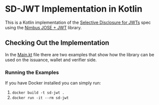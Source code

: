 # SD-JWT Implementation in Kotlin

This is a Kotlin implementation of the [Selective Disclosure for JWTs](https://github.com/oauthstuff/draft-selective-disclosure-jwt)
spec using the [Nimbus JOSE + JWT](https://connect2id.com/products/nimbus-jose-jwt) 
library.

## Checking Out the Implementation

In the [Main.kt](src/main/kotlin/com/yes/sd_jwt/Main.kt) file 
there are two examples that show how the library can be used
on the issuance, wallet and verifier side.

### Running the Examples

If you have Docker installed you can simply run:

1. ``docker build -t sd-jwt .``
2. ``docker run -it --rm sd-jwt``